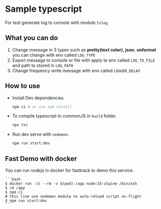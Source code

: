 # Sample typescript

For test generate log to console with module `tslog`

## What you can do

1. Change message in 3 types such as **pretty(text color)**, **json**, **unformat**  
    you can change with env called `LOG_TYPE`
2. Export message to console or file with apply to env called `LOG_TO_FILE` and path to stored in `LOG_PATH`
3. Change frequency write message with env called `LOGGER_DELAY`

## How to use

- Install Dev dependencies.

    ```bash
    npm ci # or use npm install
    ```

- To compile typescript to commonJS in `build` folder.

    ```bash
    npx tsc
    ```

- Run dev serve with `nodemon`.

    ```bash
    npm run start:dev
    ```

## Fast Demo with docker

You can run nodejs in docker for fasttrack to demo this service.

    ```bash
    $ docker run -it --rm -v $(pwd):/app node:15-alpine /bin/ash
    $ cd /app
    $ npm ci
    # this line use nodemon module to auto-reload script on-flight
    $ npm run start:dev
    ```
